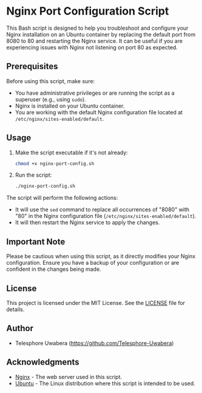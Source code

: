 # Nginx Port Configuration Script

This Bash script is designed to help you troubleshoot and configure your Nginx installation on an Ubuntu container by replacing the default port from 8080 to 80 and restarting the Nginx service. It can be useful if you are experiencing issues with Nginx not listening on port 80 as expected.

## Prerequisites

Before using this script, make sure:

- You have administrative privileges or are running the script as a superuser (e.g., using `sudo`).
- Nginx is installed on your Ubuntu container.
- You are working with the default Nginx configuration file located at `/etc/nginx/sites-enabled/default`.

## Usage

1. Make the script executable if it's not already:

   ```bash
   chmod +x nginx-port-config.sh
   ```

2. Run the script:

   ```bash
   ./nginx-port-config.sh
   ```

The script will perform the following actions:

- It will use the `sed` command to replace all occurrences of "8080" with "80" in the Nginx configuration file (`/etc/nginx/sites-enabled/default`).
- It will then restart the Nginx service to apply the changes.

## Important Note

Please be cautious when using this script, as it directly modifies your Nginx configuration. Ensure you have a backup of your configuration or are confident in the changes being made.

## License

This project is licensed under the MIT License. See the [LICENSE](LICENSE) file for details.

## Author

- Telesphore Uwabera (https://github.com/Telesphore-Uwabera)

## Acknowledgments

- [Nginx](https://nginx.org) - The web server used in this script.
- [Ubuntu](https://ubuntu.com) - The Linux distribution where this script is intended to be used.
